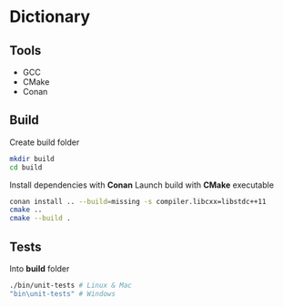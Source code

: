 # Dictionary

## Tools
- GCC
- CMake
- Conan

## Build

Create build folder
```bash
mkdir build
cd build
```

Install dependencies with **Conan**
Launch build with **CMake** executable
```bash
conan install .. --build=missing -s compiler.libcxx=libstdc++11
cmake ..
cmake --build .
```

## Tests

Into **build** folder
```bash
./bin/unit-tests # Linux & Mac
"bin\unit-tests" # Windows
```
